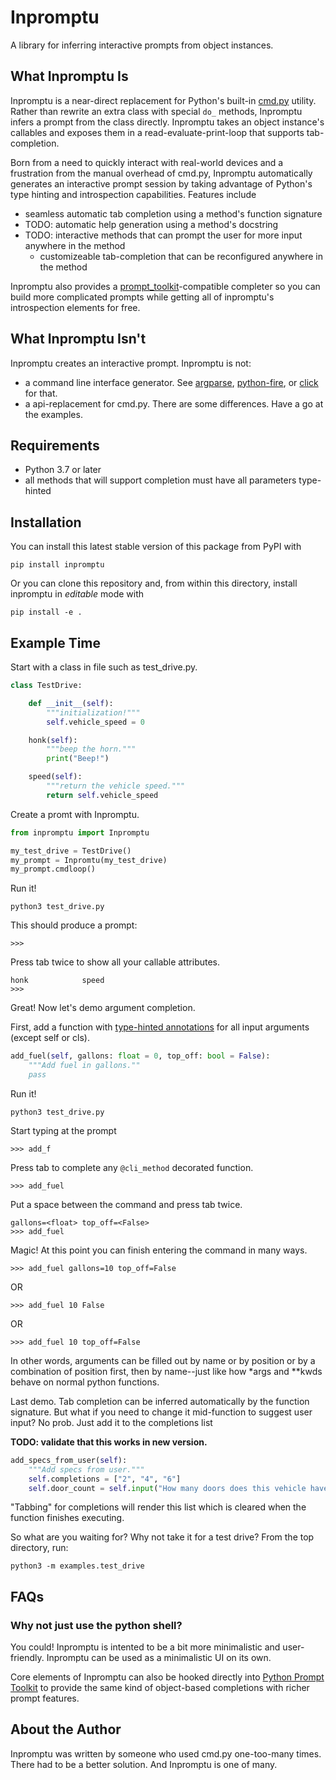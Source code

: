 # Inpromptu
A library for inferring interactive prompts from object instances.


## What Inpromptu Is
Inpromptu is a near-direct replacement for Python's built-in [cmd.py](https://docs.python.org/3/library/cmd.html) utility.
Rather than rewrite an extra class with special `do_` methods, Inpromptu infers a prompt from the class directly.
Inpromptu takes an object instance's callables and exposes them in a read-evaluate-print-loop that supports tab-completion.

Born from a need to quickly interact with real-world devices and a frustration from the manual overhead of cmd.py, Inpromptu automatically generates an interactive prompt session by taking advantage of Python's type hinting and introspection capabilities.
Features include

* seamless automatic tab completion using a method's function signature
* TODO: automatic help generation using a method's docstring
* TODO: interactive methods that can prompt the user for more input anywhere in the method
  * customizeable tab-completion that can be reconfigured anywhere in the method

Inpromptu also provides a [prompt_toolkit](https://python-prompt-toolkit.readthedocs.io/en/master/)-compatible completer so you can build more complicated prompts while getting all of inpromptu's introspection elements for free.

## What Inpromptu Isn't
Inpromptu creates an interactive prompt. Inpromptu is not:
* a command line interface generator. See [argparse](https://docs.python.org/3/library/argparse.html), [python-fire](https://github.com/google/python-fire), or [click](https://click.palletsprojects.com/en/7.x/) for that.
* a api-replacement for cmd.py. There are some differences. Have a go at the examples.

## Requirements
* Python 3.7 or later
* all methods that will support completion must have all parameters type-hinted

## Installation
You can install this latest stable version of this package from PyPI with
````
pip install inpromptu
````

Or you can clone this repository and, from within this directory, install inpromptu in *editable* mode with
````
pip install -e .
````

## Example Time

Start with a class in file such as test_drive.py.
```python
class TestDrive:

    def __init__(self):
        """initialization!"""
        self.vehicle_speed = 0

    honk(self):
        """beep the horn."""
        print("Beep!")

    speed(self):
        """return the vehicle speed."""
        return self.vehicle_speed
```

Create a promt with Inpromptu.
```python
from inpromptu import Inpromptu

my_test_drive = TestDrive()
my_prompt = Inpromtu(my_test_drive)
my_prompt.cmdloop()
```

Run it!
```
python3 test_drive.py
```
This should produce a prompt:
```
>>>
```
Press tab twice to show all your callable attributes.
```
honk            speed
>>>
```

Great! Now let's demo argument completion.

First, add a function with [type-hinted annotations](https://mypy.readthedocs.io/en/stable/cheat_sheet_py3.html#functions) for all input arguments (except self or cls).
```python
add_fuel(self, gallons: float = 0, top_off: bool = False):
    """Add fuel in gallons.""
    pass
```
Run it!
```
python3 test_drive.py
```
Start typing at the prompt
```
>>> add_f
```
Press tab to complete any `@cli_method` decorated function.
```
>>> add_fuel
```
Put a space between the command and press tab twice.
```
gallons=<float> top_off=<False>
>>> add_fuel 
```
Magic! At this point you can finish entering the command in many ways.
```
>>> add_fuel gallons=10 top_off=False
```
OR
```
>>> add_fuel 10 False
```
OR
```
>>> add_fuel 10 top_off=False
```
In other words, arguments can be filled out by name or by position or by a combination of position first, then by name--just like how *args and **kwds behave on normal python functions.

Last demo. Tab completion can be inferred automatically by the function signature. But what if you need to change it mid-function to suggest user input? No prob. Just add it to the completions list

**TODO: validate that this works in new version.**

```python
add_specs_from_user(self):
    """Add specs from user."""
    self.completions = ["2", "4", "6"]
    self.door_count = self.input("How many doors does this vehicle have?")
```
"Tabbing" for completions will render this list which is cleared when the function finishes executing.


So what are you waiting for? Why not take it for a test drive? From the top directory, run:

```
python3 -m examples.test_drive
```

## FAQs
### Why not just use the python shell?
You could! Inpromptu is intented to be a bit more minimalistic and user-friendly.
Inpromptu can be used as a minimalistic UI on its own.

Core elements of Inpromptu can also be hooked directly into [Python Prompt Toolkit](https://python-prompt-toolkit.readthedocs.io/en/master/) to provide the same kind of object-based completions with richer prompt features.

## About the Author
Inpromptu was written by someone who used cmd.py one-too-many times. There had to be a better solution.
And Inpromptu is one of many.
